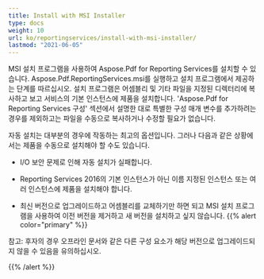 ```yaml
---
title: Install with MSI Installer
type: docs
weight: 10
url: ko/reportingservices/install-with-msi-installer/
lastmod: "2021-06-05"
---
```


MSI 설치 프로그램을 사용하여 Aspose.Pdf for Reporting Services를 설치할 수 있습니다. Aspose.Pdf.ReportingServices.msi를 실행하고 설치 프로그램에서 제공하는 단계를 따르십시오. 설치 프로그램은 어셈블리 및 기타 파일을 지정된 디렉터리에 복사하고 보고 서비스의 기본 인스턴스에 제품을 설치합니다. 'Aspose.Pdf for Reporting Services 구성' 섹션에서 설명한 대로 특별한 구성 매개 변수를 추가하려는 경우를 제외하고는 파일을 수동으로 복사하거나 수정할 필요가 없습니다.

자동 설치는 대부분의 경우에 작동하는 최고의 옵션입니다. 그러나 다음과 같은 상황에서는 제품을 수동으로 설치해야 할 수도 있습니다.

- I/O 보안 문제로 인해 자동 설치가 실패합니다.
- Reporting Services 2016의 기본 인스턴스가 아닌 이름 지정된 인스턴스 또는 여러 인스턴스에 제품을 설치해야 합니다.

- 최신 버전으로 업그레이드하고 어셈블리를 교체하기만 하면 되고 MSI 설치 프로그램을 사용하여 이전 버전을 제거하고 새 버전을 설치하고 싶지 않습니다.
{{% alert color="primary" %}}

참고: 후자의 경우 오프라인 문서와 같은 다른 구성 요소가 해당 버전으로 업그레이드되지 않을 수 있음을 유의하십시오.

{{% /alert %}}